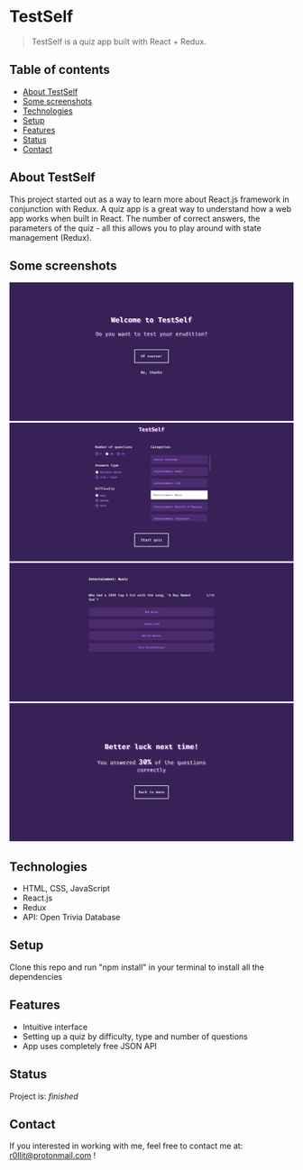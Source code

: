 # TestSelf

> TestSelf is a quiz app built with React + Redux.

## Table of contents

* [About TestSelf](#about-testself)
* [Some screenshots](#some-screenshots)
* [Technologies](#technologies)
* [Setup](#setup)
* [Features](#features)
* [Status](#status)
* [Contact](#contact)

## About TestSelf

This project started out as a way to learn more about React.js framework in conjunction with Redux. A quiz app is a great way to understand how a web app works when built in React. The number of correct answers, the parameters of the quiz - all this allows you to play around with state management (Redux).

## Some screenshots

![Welcome screen](./src/assets/readme/welcome-screen.jpg)
![Main screen](./src/assets/readme/main-screen.jpg)
![Question screen](./src/assets/readme/question-screen.jpg)
![Result screen](./src/assets/readme/result-screen.jpg)

## Technologies

* HTML, CSS, JavaScript
* React.js
* Redux
* API: Open Trivia Database

## Setup

Clone this repo and run "npm install" in your terminal to install all the dependencies

## Features

* Intuitive interface
* Setting up a quiz by difficulty, type and number of questions
* App uses completely free JSON API

## Status

Project is: _finished_

## Contact

If you interested in working with me, feel free to contact me at: <r0llit@protonmail.com> !
